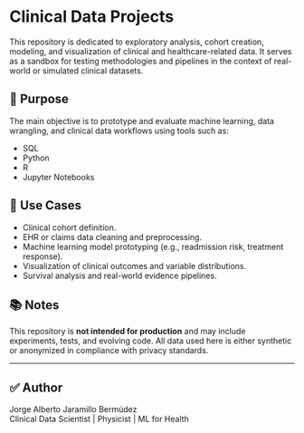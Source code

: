 # Clinical Data Projects

This repository is dedicated to exploratory analysis, cohort creation, modeling, and visualization of clinical and healthcare-related data. It serves as a sandbox for testing methodologies and pipelines in the context of real-world or simulated clinical datasets.

## 🧪 Purpose

The main objective is to prototype and evaluate machine learning, data wrangling, and clinical data workflows using tools such as:

- SQL 
- Python 
- R 
- Jupyter Notebooks


## 📌 Use Cases

- Clinical cohort definition.
- EHR or claims data cleaning and preprocessing.
- Machine learning model prototyping (e.g., readmission risk, treatment response).
- Visualization of clinical outcomes and variable distributions.
- Survival analysis and real-world evidence pipelines.

## 📚 Notes

This repository is **not intended for production** and may include experiments, tests, and evolving code. All data used here is either synthetic or anonymized in compliance with privacy standards.

---

## ✅ Author

Jorge Alberto Jaramillo Bermúdez  
Clinical Data Scientist | Physicist | ML for Health

